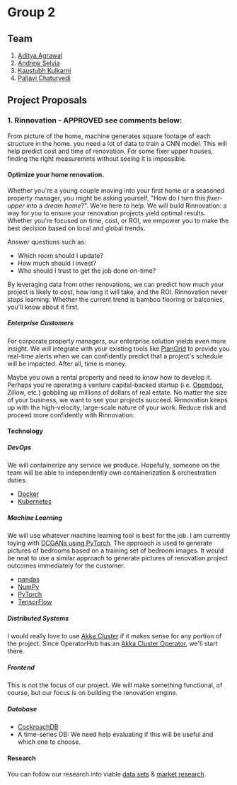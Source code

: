 # Group 2

## Team

1. [Aditya Agrawal](https://github.com/agrawaladit)
2. [Andrew Selvia](https://github.com/AndrewSelvia)
3. [Kaustubh Kulkarni](https://github.com/kaustubhkulkarni1509)
4. [Pallavi Chaturvedi](https://github.com/pallavichaturvedi)

## Project Proposals

### 1. Rinnovation - APPROVED see comments below:

From picture of the home, machine generates square footage of each structure in the home. you need a lot of data to train a CNN model. This will help predict cost and time of renovation. For some fixer upper houses, finding the right measuremnts without seeing it is impossible. 

#### Optimize your home renovation.

Whether you're a young couple moving into your first home or a seasoned property manager, you might be asking yourself, "How do I turn this *fixer-upper* into a *dream home*?". We're here to help. We will build Rinnovation: a way for you to ensure your renovation projects yield optimal results. Whether you're focused on time, cost, or ROI, we empower you to make the best decision based on local and global trends.
 
Answer questions such as:
* Which room should I update?
* How much should I invest?
* Who should I trust to get the job done on-time?

By leveraging data from other renovations, we can predict how much your project is likely to cost, how long it will take, and the ROI. Rinnovation never stops learning. Whether the current trend is bamboo flooring or balconies, you'll know about it first.

##### Enterprise Customers

For corporate property managers, our enterprise solution yields even more insight. We will integrate with your existing tools like [PlanGrid](https://www.plangrid.com) to provide you real-time alerts when we can confidently predict that a project's schedule will be impacted. After all, time is money.

Maybe you own a rental property and need to know how to develop it. Perhaps you're operating a venture capital-backed startup (i.e. [Opendoor](https://www.curbed.com/2019/3/21/18252048/real-estate-house-flipping-zillow-ibuyer-opendoor), Zillow, etc.) gobbling up millions of dollars of real estate. No matter the size of your business, we want to see your projects succeed. Rinnovation keeps up with the high-velocity, large-scale nature of your work. Reduce risk and proceed more confidently with Rinnovation. 

#### Technology

##### DevOps

We will containerize any service we produce. Hopefully, someone on the team will be able to independently own containerization & orchestration duties.

* [Docker](https://github.com/docker)
* [Kubernetes](https://github.com/kubernetes/kubernetes)

##### Machine Learning

We will use whatever machine learning tool is best for the job. I am currently toying with [DCGANs using PyTorch](https://github.com/pytorch/examples/tree/master/dcgan). The approach is used to generate pictures of bedrooms based on a training set of bedroom images. It would be neat to use a similar approach to generate pictures of renovation project outcomes immediately for the customer.

* [pandas](https://github.com/pandas-dev/pandas)
* [NumPy](https://github.com/numpy/numpy)
* [PyTorch](https://www.github.com/pytorch/pytorch)
* [TensorFlow](https://www.github.com/tensorflow/tensorflow)

##### Distributed Systems

I would really love to use [Akka Cluster](https://doc.akka.io/docs/akka/current/index-cluster.html) if it makes sense for any portion of the project. Since OperatorHub has an [Akka Cluster Operator](https://operatorhub.io/operator/akka-cluster-operator), we'll start there.

##### Frontend

This is not the focus of our project. We will make something functional, of course, but our focus is on building the renovation engine.

##### Database

* [CockroachDB](https://github.com/cockroachdb/cockroach)
* A time-series DB: We need help evaluating if this will be useful and which one to choose.

#### Research

You can follow our research into viable [data sets](Research/Rinnovation.md#data-sets) & [market research](Research/Rinnovation.md#market-research). 
